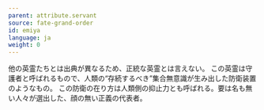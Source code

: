 ```yaml
---
parent: attribute.servant
source: fate-grand-order
id: emiya
language: ja
weight: 0
---
```


他の英霊たちとは出典が異なるため、正統な英霊とは言えない。
この英霊は守護者と呼ばれるもので、人類の“存続するべき”集合無意識が生み出した防衛装置のようなもの。
この防衛の在り方は人類側の抑止力とも呼ばれる。要は名も無い人々が選出した、顔の無い正義の代表者。
